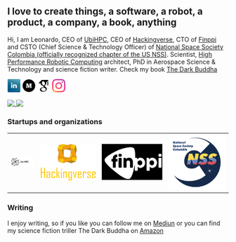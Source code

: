<!DOCTYPE html>
<html>
<head>
</head>
<body>
	
  <h2>I love to create things, a software, a robot, a product, a company, a book, anything</h2>

  <p>Hi, I am Leonardo, CEO of <a href="https://www.ubihpc.com" target="_blank">UbiHPC</a>, CEO of <a href="https://www.hackingverse.com" target="_blank">Hackingverse</a>, CTO of <a href="https://www.finppi.com" target="_blank">Finppi</a> and CSTO (Chief Science & Technology Officer) of <a href="https://nsscolombia.space/" target="_blank">National Space Society Colombia (officially recognized chapter of the US NSS)</a>. Scientist, <a href="https://www.sciencedirect.com/science/article/abs/pii/S092188901830232X" target="_blank">High Performance Robotic Computing</a> architect, PhD in Aerospace Science & Technology and science fiction writer. Check my book <a href="https://www.amazon.com/Dark-Buddha-Leonardo-Camargo-Forero-ebook/dp/B01IQ53ELW"
      target="_blank">The Dark Buddha</a>
  </p>
  <p>
	<a href="https://www.linkedin.com/in/leonardocamargoforero/" target="_blank"><img src="https://github.com/leonardocfor/leonardocfor/blob/master/linkedin.jpeg" width="30" height="30" alt="@leonardocamargoforero"></a>
  <a href="https://medium.com/@leonardocamargoforero" target="_blank"><img src="https://github.com/leonardocfor/leonardocfor/blob/master/medium.png" width="30" height="30" alt="@leonardocamargoforero"></a>
<a href="https://scholar.google.com.co/citations?user=2sbkoPwAAAAJ&hl=es&oi=ao" target="_blank"><img src="https://github.com/leonardocfor/leonardocfor/blob/master/scholar.png" width="30" height="30" alt="@leonardocamargoforero"></a>
<a href="https://www.instagram.com/leonardo_cfor" target="_blank"><img src="https://github.com/leonardocfor/leonardocfor/blob/master/instagram.png" width="30" height="30" alt="@leonardocamargoforero"></a>
</p>
  	
  <a href="https://github.com/leonardocfor/leonardocfor">
    <img align="top" src="https://github-readme-stats.vercel.app/api/top-langs/?username=leonardocfor&hide_border=true&layout=compact&title_color=58A6FF&text_color=8C949E&icon_color=89E153&bg_color=0D1117&hide_border=true" />
  </a>
  <a href="https://github.com/josefaidt/josefaidt">
    <img align="top" src="https://github-readme-stats.vercel.app/api?username=leonardocfor&show_icons=true&count_private=true&hide=issues&title_color=58A6FF&text_color=8C949E&icon_color=89E153&bg_color=0D1117&hide_border=true" />
  </a>
	<br>
  <h3>Startups and organizations</h3>
  
  <table>
    <tr>
      <td><a href="https://www.ubihpc.com" target="_blank"><img src="https://github.com/leonardocfor/leonardocfor/blob/master/logo-transparent.png" alt="UbiHPC" width="100%%" height="100%%"></a></td>
      <td><a href="https://www.hackingverse.com" target="_blank"><img src="https://github.com/leonardocfor/leonardocfor/blob/master/logo-HCKVERSE.png" alt="Hackingverse" width="100%%" height="100%%"></a></td>
      <td><a href="https://www.finppi.com" target="_blank"><img src="https://github.com/leonardocfor/leonardocfor/blob/master/logo-finppi.png" alt="Finppi" width="100%%" height="100%%"></a></td>
      <td><a href="https://nsscolombia.space/" target="_blank"><img src="https://github.com/leonardocfor/leonardocfor/blob/master/logo-NSS.png" alt="NSS Colombia" width="100%%" height="100%%"></a></td>
    </tr>
  </table>
  
  <h3>Writing</h3>

  <p>I enjoy writing, so if you like you can follow me on <a href="https://leonardocamargoforero.medium.com/" target="_blank">Mediun</a> or you can find my science fiction triller The Dark Buddha on <a href="https://www.amazon.com/-/es/Leonardo-Camargo-Forero/dp/1535357436" target="_blank">Amazon</a> </p>
  
</body>
</html>




<!--
**leonardocfor/leonardocfor** is a ✨ _special_ ✨ repository because its `README.md` (this file) appears on your GitHub profile.

Here are some ideas to get you started:

- 🔭 I’m currently working on ...
- 🌱 I’m currently learning ...
- 👯 I’m looking to collaborate on ...
- 🤔 I’m looking for help with ...
- 💬 Ask me about ...
- 📫 How to reach me: ...
- 😄 Pronouns: ...
- ⚡ Fun fact: ...
-->
